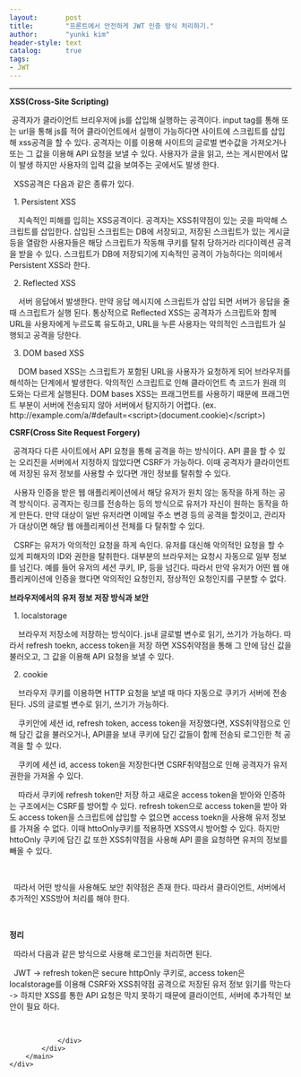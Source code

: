 ```yaml
---
layout:       post
title:        "프론트에서 안전하게 JWT 인증 방식 처리하기."
author:       "yunki kim"
header-style: text
catalog:      true
tags: 
- JWT
---
```


<head></head>
<body id="tt-body-page" class="">
<div id="wrap" class="wrap-right">
    <div id="container">
        <main class="main ">
            <div class="area-main">
                <div class="area-view">
                    <div class="article-header"></div>
                    <hr>
                    <div class="article-view">
                        <div class="contents_style">
                            <p data-ke-size="size16"><b>XSS(Cross-Site Scripting)</b></p>
<p data-ke-size="size16">&nbsp;공격자가 클라이언트 브리우저에 js를 삽입해 실행하는 공격이다. input tag를 통해 또는 url을 통해 js를 적어 클라이언트에서 실행이 가능하다면 사이트에 스크립트를 삽입해 xss공격을 할 수 있다. 공격자는 이를 이용해 사이트의 글로벌 변수값을 가져오거나 또는 그 값을 이용해 API 요청을 보낼 수 있다. 사용자가 글을 읽고, 쓰는 게시판에서 많이 발생 하지만 사용자의 입력 값을 보여주는 곳에서도 발생 한다.&nbsp;</p>
<p data-ke-size="size16">&nbsp; XSS공격은 다음과 같은 종류가 있다.</p>
<p data-ke-size="size16">&nbsp; 1. Persistent XSS</p>
<p data-ke-size="size16">&nbsp; &nbsp; 지속적인 피해를 입히는 XSS공격이다. 공격자는 XSS취약점이 있는 곳을 파악해 스크립트를 삽입한다. 삽입된 스크립트는 DB에 서장되고, 저장된 스크립트가 있는 게시글 등을 열람한 사용자들은 해당 스크립트가 작동해 쿠키를 탈취 당하거라 리다이렉션 공격을 받을 수 있다. 스크립트가 DB에 저장되기에 지속적인 공격이 가능하다는 의미에서 Persistent XSS라 한다.&nbsp;</p>
<p data-ke-size="size16">&nbsp; 2. Reflected XSS</p>
<p data-ke-size="size16">&nbsp; &nbsp; 서버 응답에서 발생한다. 만약 응답 메시지에 스크립트가 삽입 되면 서버가 응답을 줄 때 스크립트가 실행 된다. 통상적으로 Reflected XSS는 공격자가 스크립트와 함께 URL을 사용자에게 누르도록 유도하고, URL을 누른 사용자는 악의적인 스크립트가 실행되고 공격을 당한다.&nbsp;</p>
<p data-ke-size="size16">&nbsp; 3. DOM based XSS</p>
<p data-ke-size="size16">&nbsp; &nbsp; DOM based XSS는 스크립트가 포함된 URL을 사용자가 요청하게 되어 브라우저를 해석하는 단계에서 발생한다. 악의적인 스크립트로 인해 클라이언트 측 코드가 원래 의도와는 다르게 실행된다. DOM bases XSS는 프래그먼트를 사용하기 때문에 프래그먼트 부분이 서버에 전송되지 않아 서버에서 탐지하기 어렵다. (ex. http://example.com/a/#default=&lt;script&gt;(document.cookie)&lt;/script&gt;)</p>
<p data-ke-size="size16"><b>CSRF(Cross Site Request Forgery)</b></p>
<p data-ke-size="size16"><b>&nbsp;&nbsp;</b>공격자다 다른 사이트에서 API 요청을 통해 공격을 하는 방식이다. API 콜을 할 수 있는 오리진을 서버에서 지정하지 않았다면 CSRF가 가능하다. 이때 공격자가 클라이언트에 저장된 유저 정보를 사용할 수 있다면 개인 정보를 탈취할 수 있다.</p>
<p data-ke-size="size16">&nbsp; 사용자 인증을 받은 웹 애플리케이션에서 해당 유저가 원치 않는 동작을 하게 하는 공격 방식이다. 공격자는 링크를 전송하는 등의 방식으로 유저가 자신이 원하는 동작을 하게 만든다. 만약 대상이 일반 유저라면 이메일 주소 변경 등의 공격을 할것이고, 관리자가 대상이면 해당 웹 애플리케이션 전체를 다 탈취할 수 있다.&nbsp;</p>
<p data-ke-size="size16">&nbsp; CSRF는 유저가 악의적인 요청을 하게 속인다. 유저를 대신해 악의적인 요청을 할 수 있게 피해자의 ID와 권한을 탈취한다. 대부분의 브라우저는 요청시 자동으로 일부 정보를 넘긴다. 예를 들어 유저의 세션 쿠키, IP, 등을 넘긴다. 따라서 만약 유저가 어떤 웹 애플리케이션에 인증을 했다면 악의적인 요청인지, 정상적인 요청인지를 구분할 수 없다.&nbsp;</p>
<p data-ke-size="size16"><b>브라우저에서의 유저 정보 저장 방식과 보안</b></p>
<p data-ke-size="size16">&nbsp; 1. localstorage</p>
<p data-ke-size="size16">&nbsp; &nbsp; 브라우저 저장소에 저장하는 방식이다. js내 글로벌 변수로 읽기, 쓰기가 가능하다. 따라서 refresh toekn, access token을 저장 하면 XSS취약점을 통해 그 안에 담신 값을 불러오고, 그 값을 이용해 API 요청을 보낼 수 있다.</p>
<p data-ke-size="size16">&nbsp; 2. cookie</p>
<p data-ke-size="size16">&nbsp; &nbsp; 브라우저 쿠키를 이용하면 HTTP 요청을 보낼 때 마다 자동으로 쿠키가 서버에 전송된다. JS의 글로벌 변수로 읽기, 쓰기가 가능하다.</p>
<p data-ke-size="size16">&nbsp; &nbsp; 쿠키안에 세션 id, refresh token, access token을 저장했다면, XSS취약점으로 인해 담긴 값을 불러오거나, API콜을 보내 쿠키에 담긴 값들이 함께 전송되 로그인한 척 공격을 할 수 있다.</p>
<p data-ke-size="size16">&nbsp; &nbsp; 쿠키에 세션 id, access token을 저장한다면 CSRF취약점으로 인해 공격자가 유저 권한을 가져올 수 있다.&nbsp;</p>
<p data-ke-size="size16">&nbsp; &nbsp; 따라서 쿠키에 refresh token만 저장 하고 새로운 access token을 받아와 인증하는 구조에서는 CSRF를 방어할 수 있다. refresh token으로 access token을 받아 와도 access token을 스크립트에 삽입할 수 없으면 access toekn을 사용해 유저 정보를 가져올 수 없다. 이때 httoOnly쿠키를 적용하면 XSS역시 방어할 수 있다. 하지만 httoOnly 쿠키에 담긴 값 또한 XSS취약점을 사용해 API 콜을 요청하면 유저의 정보를 빼올 수 있다.&nbsp;</p>
<p data-ke-size="size16">&nbsp;</p>
<p data-ke-size="size16">&nbsp; 따라서 어떤 방식을 사용해도 보안 취약점은 존재 한다. 따라서 클라이언트, 서버에서 추가적인 XSS방어 처리를 해야 한다.&nbsp;</p>
<p data-ke-size="size16">&nbsp;</p>
<p data-ke-size="size16"><b>정리</b></p>
<p data-ke-size="size16">&nbsp; 따라서 다음과 같은 방식으로 사용해 로그인을 처리하면 된다.</p>
<p data-ke-size="size16">&nbsp; JWT -&gt; refresh token은 secure httpOnly 쿠키로, access token은 localstorage를 이용해 CSRF와 XSS취약점 공격으로 저장된 유저 정보 읽기를 막는다 -&gt; 하지만 XSS를 통한 API 요청은 막지 못하기 때문에 클라이언트, 서버에 추가적인 보안이 필요 하다.</p>
                        </div>
                        <br>
                        <div class="tags"></div>
                    </div>
                    
                </div>
            </div>
        </main>
    </div>
</div>


</body>